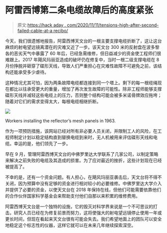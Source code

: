 # 阿雷西博第二条电缆故障后的高度紧张

> 原文:[https://hack aday . com/2020/11/11/tensions-high-after-second-failed-cable-at-a recibo/](https://hackaday.com/2020/11/11/tensions-high-after-second-failed-cable-at-arecibo/)

今天，我们很遗憾地报告，阿雷西博天文台的一根主要支撑电缆折断了，这让这台麻烦的射电望远镜离潜在的灾难又近了一步。该天文台 300 米的反射盘在波多黎各的恶劣天气中暴露了 60 年后，已经急需维修，但日益减少的资金使工程师们很难跟上。2017 年飓风玛丽亚造成的破坏仍在修复中，当时一根二级支撑电缆在 8 月份挣脱并砸穿了碟形天线，导致人们严重担心在灾难性故障不可避免之前，该结构还能承受多少虐待。

这种情况尤其可怕，因为两条故障电缆都连接到同一个塔上。剩下的每一根缆绳现在都比以往承受更大的重量，增加了再次发生故障的可能性。除非工程师能够支撑碟形天线并减轻这些电缆上的压力，否则整个结构可能会被多米诺骨牌效应拖垮；随着对它们的需求变得太大，每根电缆相继折断。

[![](../Images/34c1cf80f81f0476ea19d110f817c8a1.png)](https://hackaday.com/wp-content/uploads/2020/08/arecibodamage_construction.jpg)

Workers installing the reflector’s mesh panels in 1963.

作为一项预防措施，该网站已经对所有非必要人员关闭，并限制工人的风险，在工程师制定计划以稳定结构直到替换电缆到来时，无人机被用来评估碟形天线和电缆。幸运的是，他们领先了一步。

早在 9 月，管理阿雷西博天文台的中佛罗里达大学联系了几家公司，以制定策略来解决之前失败的电缆及其造成的损害。为了应对最近的挫折，这些计划现在已经被提高了。

不幸的是，还有一个资金问题。有人担心，在飓风玛丽亚袭击后，天文台将不得不关闭，因为预算中没有足够的资金进行相对较小的必要维修。中佛罗里达大学介入并提供了必要的资金，以使天文台在 2018 年保持在线，但他们可能需要依靠他们的合作伙伴国家科学基金会来帮助支付他们自那以来积累的维修费用。

阿雷西博天文台是一个独特的设施，它的毁灭对科学界来说是一个不可思议的打击。研究人员已经在为修复前景而努力，这将使强大的射电望远镜停止使用一年或更长时间，但现在看起来天文台很有可能会失去。我们希望地面上的团队可以安全地稳定这个标志性的仪器，这样它就可以在未来几年继续探索深空。